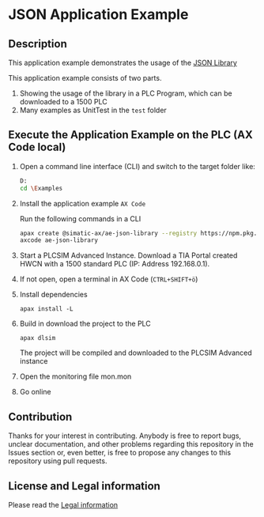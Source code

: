 # JSON Application Example

## Description
This application example demonstrates the usage of the [JSON Library](https://github.com/simatic-ax/json)

This application example consists of two parts.

1. Showing the usage of the library in a PLC Program, which can be downloaded to a 1500 PLC
1. Many examples as UnitTest in the `test` folder

## Execute the Application Example on the PLC (AX Code local)

1. Open a command line interface (CLI) and switch to the target folder like:
      ```sh
      D:
      cd \Examples
      ```
1. Install the application example `AX Code`

      Run the following commands in a CLI
      ```sh
      apax create @simatic-ax/ae-json-library --registry https://npm.pkg.github.com ae-json-library
      axcode ae-json-library
      ```

1. Start a PLCSIM Advanced Instance. Download a TIA Portal created HWCN with a 1500 standard PLC (IP: Address 192.168.0.1).

1. If not open, open a terminal in AX Code (`CTRL+SHIFT+ö`)

1. Install dependencies
   
   ```cli
   apax install -L
   ```
1. Build in download the project to the PLC
   
   ```cli
   apax dlsim
   ```
   
   The project will be compiled and downloaded to the PLCSIM Advanced instance

1. Open the monitoring file mon.mon

1. Go online
 
## Contribution

Thanks for your interest in contributing. Anybody is free to report bugs, unclear documentation, and other problems regarding this repository in the Issues section or, even better, is free to propose any changes to this repository using pull requests.


## License and Legal information

Please read the [Legal information](LICENSE.md)